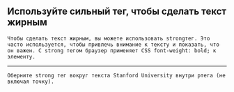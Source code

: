 ## Используйте сильный тег, чтобы сделать текст жирным ##

    Чтобы сделать текст жирным, вы можете использовать strongтег. Это часто используется, чтобы привлечь внимание к тексту и показать, что он важен. С strong тегом браузер применяет CSS font-weight: bold; к элементу.

<HR>

    Оберните strong тег вокруг текста Stanford University внутри pтега (не включая точку).
